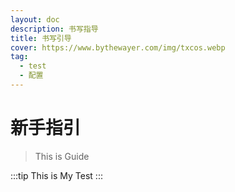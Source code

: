 ```yaml
---
layout: doc
description: 书写指导
title: 书写引导
cover: https://www.bythewayer.com/img/txcos.webp
tag:
  - test
  - 配置
---
```


# 新手指引

> This is Guide

:::tip
This is My Test
:::
